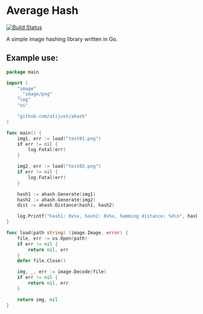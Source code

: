 # Average Hash

[![Build Status](https://travis-ci.org/atijust/go-ahash.svg?branch=master)](https://travis-ci.org/atijust/go-ahash)

A simple image hashing library written in Go.
 
## Example use:

```go
package main

import (
	"image"
	_ "image/png"
	"log"
	"os"

	"github.com/atijust/ahash"
)

func main() {
	img1, err := load("test01.png")
	if err != nil {
		log.Fatal(err)
	}

	img2, err := load("test02.png")
	if err != nil {
		log.Fatal(err)
	}

	hash1 := ahash.Generate(img1)
	hash2 := ahash.Generate(img2)
	dist := ahash.Distance(hash1, hash2)

	log.Printf("hash1: 0x%x, hash2: 0x%x, hamming distance: %d\n", hash1, hash2, dist)
}

func load(path string) (image.Image, error) {
	file, err := os.Open(path)
	if err != nil {
		return nil, err
	}
	defer file.Close()

	img, _, err := image.Decode(file)
	if err != nil {
		return nil, err
	}

	return img, nil
}
```
